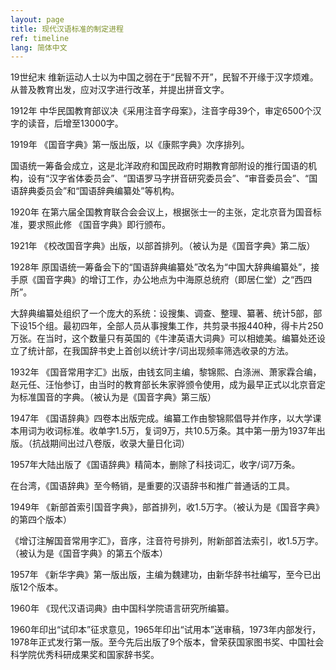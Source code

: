 ```yaml
---
layout: page
title: 现代汉语标准的制定进程
ref: timeline
lang: 简体中文
---
```


19世纪末
维新运动人士以为中国之弱在于“民智不开”，民智不开缘于汉字烦难。从普及教育出发，应对汉字进行改革，并提出拼音文字。

1912年
中华民国教育部议决《采用注音字母案》，注音字母39个，审定6500个汉字的读音，后增至13000字。

1919年
《国音字典》第一版出版，以《康熙字典》次序排列。
 
 国语统一筹备会成立，这是北洋政府和国民政府时期教育部附设的推行国语的机构，设有“汉字省体委员会”、“国语罗马字拼音研究委员会”、“审音委员会”、“国语辞典委员会”和“国语辞典编纂处”等机构。
 
1920年
在第六届全国教育联合会会议上，根据张士一的主张，定北京音为国音标准，要求照此修
《国音字典》即行颁布。

1921年
《校改国音字典》出版，以部首排列。（被认为是《国音字典》第二版）

1928年
原国语统一筹备会下的“国语辞典编纂处”改名为“中国大辞典编纂处”，接手原《国音字典》的增订工作，办公地点为中海原总统府（即居仁堂）之“西四所”。

大辞典编纂处组织了一个庞大的系统：设搜集、调查、整理、纂著、统计5部，部下设15个组。最初四年，全部人员从事搜集工作，共剪录书报440种，得卡片250万张。在当时，这个数量只有英国的《牛津英语大词典》可以相媲美。编纂处还设立了统计部，在我国辞书史上首创以统计字/词出现频率筛选收录的方法。

1932年
《国音常用字汇》出版，由钱玄同主编，黎锦熙、白涤洲、萧家霖合编，赵元任、汪怡参订，由当时的教育部长朱家骅颁令使用，成为最早正式以北京音定为标准国音的字典。（被认为是《国音字典》第三版）

1947年
《国语辞典》四卷本出版完成。编纂工作由黎锦熙倡导并作序，以大学课本用词为收词标准。收单字1.5万，复词9万，共10.5万条。其中第一册为1937年出版。（抗战期间出过八卷版，收录大量日化词）

1957年大陆出版了《国语辞典》精简本，删除了科技词汇，收字/词7万条。

在台湾，《国语辞典》至今畅销，是重要的汉语辞书和推广普通话的工具。

1949年
《新部首索引国音字典》，部首排列，收1.5万字。（被认为是《国音字典》的第四个版本）

《增订注解国音常用字汇》，音序，注音符号排列，附新部首法索引，收1.5万字。（被认为是《国音字典》的第五个版本）

1957年
《新华字典》第一版出版，主编为魏建功，由新华辞书社编写，至今已出版12个版本。

1960年
《现代汉语词典》由中国科学院语言研究所编纂。

1960年印出“试印本”征求意见，1965年印出“试用本”送审稿，1973年内部发行，1978年正式发行第一版。至今先后出版了9个版本，曾荣获国家图书奖、中国社会科学院优秀科研成果奖和国家辞书奖。

